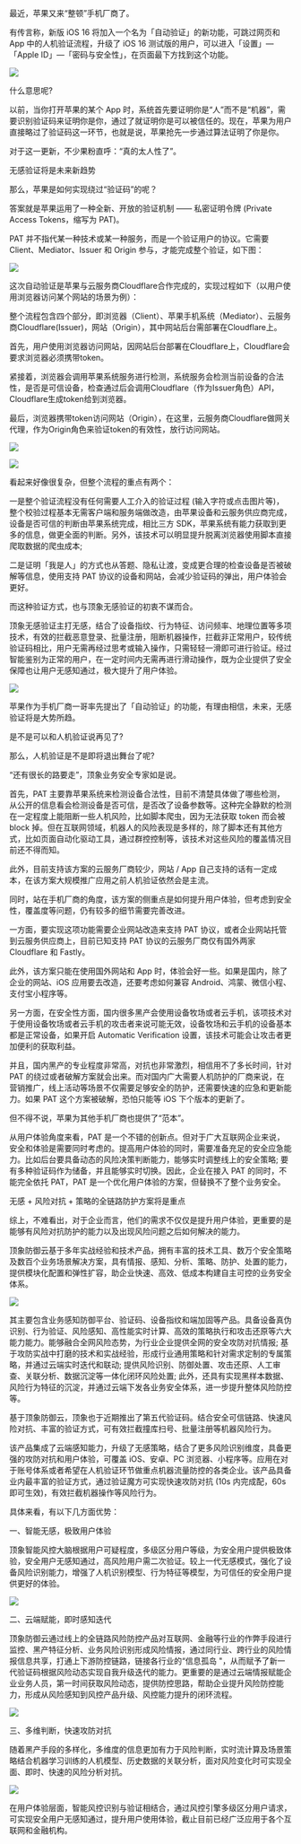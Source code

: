 最近，苹果又来“整顿”手机厂商了。

有传言称，新版 iOS 16 将加入一个名为「自动验证」的新功能，可跳过网页和 App 中的人机验证流程，升级了 iOS 16 测试版的用户，可以进入「设置」—「Apple ID」—「密码与安全性」，在页面最下方找到这个功能。

![](https://p3-juejin.byteimg.com/tos-cn-i-k3u1fbpfcp/8cdaa43e0b354971aebac0ba1293964b~tplv-k3u1fbpfcp-zoom-1.image)

什么意思呢?

以前，当你打开苹果的某个 App 时，系统首先要证明你是“人”而不是“机器”，需要识别验证码来证明你是你，通过了就证明你是可以被信任的。现在，苹果为用户直接略过了验证码这一环节，也就是说，苹果抢先一步通过算法证明了你是你。

对于这一更新，不少果粉直呼：“真的太人性了”。

无感验证将是未来新趋势

那么，苹果是如何实现绕过“验证码”的呢？

答案就是苹果运用了一种全新、开放的验证机制 —— 私密证明令牌 (Private Access Tokens，缩写为 PAT)。

PAT 并不指代某一种技术或某一种服务，而是一个验证用户的协议。它需要 Client、Mediator、Issuer 和 Origin 参与，才能完成整个验证，如下图：

![](https://p3-juejin.byteimg.com/tos-cn-i-k3u1fbpfcp/be18c5ac8834485aac57df859610fdee~tplv-k3u1fbpfcp-zoom-1.image)

这次自动验证是苹果与云服务商Cloudflare合作完成的，实现过程如下（以用户使用浏览器访问某个网站的场景为例）：

整个流程包含四个部分，即浏览器（Client）、苹果手机系统（Mediator）、云服务商Cloudflare(Issuer)，网站（Origin），其中网站后台需部署在Cloudflare上。

首先，用户使用浏览器访问网站，因网站后台部署在Cloudflare上，Cloudflare会要求浏览器必须携带token。

紧接着，浏览器会调用苹果系统服务进行检测，系统服务会检测当前设备的合法性，是否是可信设备，检查通过后会调用Cloudflare（作为Issuer角色）API，Cloudflare生成token给到浏览器。

最后，浏览器携带token访问网站（Origin），在这里，云服务商Cloudflare做网关代理，作为Origin角色来验证token的有效性，放行访问网站。

![](https://p3-juejin.byteimg.com/tos-cn-i-k3u1fbpfcp/ae565eeb7b2149818a47d57b74d6a7be~tplv-k3u1fbpfcp-zoom-1.image)

![](https://p3-juejin.byteimg.com/tos-cn-i-k3u1fbpfcp/83f6ee28d1f54d44b32a8a09eabc87a2~tplv-k3u1fbpfcp-zoom-1.image)

看起来好像很复杂，但整个流程的重点有两个：

一是整个验证流程没有任何需要人工介入的验证过程 (输入字符或点击图片等)，整个校验过程基本无需客户端和服务端做改造，由苹果设备和云服务供应商完成，设备是否可信的判断由苹果系统完成，相比三方 SDK，苹果系统有能力获取到更多的信息，做更全面的判断。另外，该技术可以明显提升脱离浏览器使用脚本直接爬取数据的爬虫成本;

二是证明「我是人」的方式也从答题、隐私让渡，变成更合理的检查设备是否被破解等信息，使用支持 PAT 协议的设备和网站，会减少验证码的弹出，用户体验会更好。

而这种验证方式，也与顶象无感验证的初衷不谋而合。

顶象无感验证主打无感，结合了设备指纹、行为特征、访问频率、地理位置等多项技术，有效的拦截恶意登录、批量注册，阻断机器操作，拦截非正常用户，较传统验证码相比，用户无需再经过思考或输入操作，只需轻轻一滑即可进行验证。经过智能鉴别为正常的用户，在一定时间内无需再进行滑动操作，既为企业提供了安全保障也让用户无感知通过，极大提升了用户体验。

![](https://p3-juejin.byteimg.com/tos-cn-i-k3u1fbpfcp/00b760024561454f8230a9541bf0f967~tplv-k3u1fbpfcp-zoom-1.image)

苹果作为手机厂商一哥率先提出了「自动验证」的功能，有理由相信，未来，无感验证将是大势所趋。

是不是可以和人机验证说再见了?

那么，人机验证是不是即将退出舞台了呢?

“还有很长的路要走”，顶象业务安全专家如是说。  

首先，PAT 主要靠苹果系统来检测设备合法性，目前不清楚具体做了哪些检测，从公开的信息看会检测设备是否可信，是否改了设备参数等。这种完全静默的检测在一定程度上能阻断一些人机风险，比如脚本爬虫，因为无法获取 token 而会被 block 掉。但在互联网领域，机器人的风险表现是多样的，除了脚本还有其他方式，比如页面自动化驱动工具，通过群控控制等，该技术对这些风险的覆盖情况目前还不得而知。

此外，目前支持该方案的云服务厂商较少，网站 / App 自己支持的话有一定成本，在该方案大规模推广应用之前人机验证依然会是主流。

同时，站在手机厂商的角度，该方案的侧重点是如何提升用户体验，但考虑到安全性，覆盖度等问题，仍有较多的细节需要完善改进。

一方面，要实现这项功能需要企业网站改造来支持 PAT 协议，或者企业网站托管到云服务供应商上，目前已知支持 PAT 协议的云服务厂商仅有国外两家 Cloudflare 和 Fastly。

此外，该方案只能在使用国外网站和 App 时，体验会好一些。如果是国内，除了企业的网站、iOS 应用要去改造，还要考虑如何兼容 Android、鸿蒙、微信小程、支付宝小程序等。

另一方面，在安全性方面，国内很多黑产会使用设备牧场或者云手机，该项技术对于使用设备牧场或者云手机的攻击者来说可能无效，设备牧场和云手机的设备基本都是正常设备，如果开启 Automatic Verification 设置，该技术可能会让攻击者更加便利的获取利益。

并且，国内黑产的专业程度非常高，对抗也非常激烈，相信用不了多长时间，针对 PAT 的绕过或者破解方案就会出来。而对国内广大需要人机防护的厂商来说，在营销推广，线上活动等场景不仅需要足够安全的防护，还需要快速的应急和更新能力。如果 PAT 这个方案被破解，恐怕只能等 iOS 下个版本的更新了。

但不得不说，苹果为其他手机厂商也提供了“范本”。

从用户体验角度来看，PAT 是一个不错的创新点。但对于广大互联网企业来说，安全和体验是需要同时考虑的。提高用户体验的同时，需要准备充足的安全应急能力。比如后台要具备动态的风险决策判断能力，能够实时调整线上的安全策略; 要有多种验证码作为储备，并且能够实时切换。因此，企业在接入 PAT 的同时，不能完全依托 PAT，PAT 是一个优化用户体验的方案，但替换不了整个业务安全。

无感 + 风险对抗 + 策略的全链路防护方案将是重点

综上，不难看出，对于企业而言，他们的需求不仅仅是提升用户体验，更重要的是能够有风险对抗防护的能力以及出现风险问题之后如何解决的能力。

顶象防御云基于多年实战经验和技术产品，拥有丰富的技术工具、数万个安全策略及数百个业务场景解决方案，具有情报、感知、分析、策略、防护、处置的能力，提供模块化配置和弹性扩容，助企业快速、高效、低成本构建自主可控的业务安全体系。

![](https://p3-juejin.byteimg.com/tos-cn-i-k3u1fbpfcp/780ce8a46f8843bc88077c56ac43c43f~tplv-k3u1fbpfcp-zoom-1.image)

其主要包含业务感知防御平台、验证码、设备指纹和端加固等产品。具备设备真伪识别、行为验证、风险感知、高性能实时计算、高效的策略执行和攻击还原等六大能力能力。能够融合全网风险态势，为行业企业提供全网的安全攻防对抗情报; 基于攻防实战中打磨的技术和实战经验，形成行业通用策略和针对需求定制的专属策略，并通过云端实时迭代和联动; 提供风险识别、防御处置、攻击还原、人工审查、关联分析、数据沉淀等一体化闭环风险处置; 此外，还具有实现黑样本数据、风险行为特征的沉淀，并通过云端下发各业务安全体系，进一步提升整体风险防控等。

基于顶象防御云，顶象也于近期推出了第五代验证码。结合安全可信链路、快速风险对抗、丰富的验证方式，可有效拦截撞库扫号、批量注册等机器风险行为。

该产品集成了云端感知能力，升级了无感策略，结合了更多风险识别维度，具备更强的攻防对抗和用户体验，可覆盖 iOS、安卓、PC 浏览器、小程序等。应用在对于账号体系或者希望在人机验证环节做重点机器流量防控的各类企业。该产品具备业内最丰富的验证方式，通过验证魔方可实现快速攻防对抗 (10s 内完成配，60s 即可生效)，有效拦截机器操作等风险行为。

具体来看，有以下几方面优势：

一、智能无感，极致用户体验

顶象智能风控大脑根据用户可疑程度，多级区分用户等级，为安全用户提供极致体验，安全用户无感知通过，高风险用户需二次验证。较上一代无感模式，强化了设备风险识别能力，增强了人机识别模型、行为特征等模型，为可信任的安全用户提供更好的体验。

![](https://p3-juejin.byteimg.com/tos-cn-i-k3u1fbpfcp/3cd1baf39f5a431188708bd1b406aa32~tplv-k3u1fbpfcp-zoom-1.image)

二、云端赋能，即时感知迭代

顶象防御云通过线上的全链路风险防控产品对互联网、金融等行业的作弊手段进行监控、黑产特征分析、业务风险识别形成风险情报，通过同行业、跨行业的风险情报信息共享，打通上下游防控链路，链接各行业的“信息孤岛 "，从而赋予了新一代验证码根据风险动态实现自我升级迭代的能力。更重要的是通过云端情报赋能企业业务人员，第一时间获取风险动态，提供防控思路，帮助企业提升风险防控能力，形成从风险感知到风控产品升级、风控能力提升的闭环流程。

![](https://p3-juejin.byteimg.com/tos-cn-i-k3u1fbpfcp/2e506fede0ff42e48fc1ba05b320cef9~tplv-k3u1fbpfcp-zoom-1.image)

三、多维判断，快速攻防对抗

随着黑产手段的多样化，多维度的信息更加有力于风险判断，实时流计算及场景策略结合机器学习训练的人机模型、历史数据的关联分析，面对风险变化时可实现全面、即时、快速的风险分析对抗。

![](https://p3-juejin.byteimg.com/tos-cn-i-k3u1fbpfcp/5a25a9a67ea640129564c2c53165f97f~tplv-k3u1fbpfcp-zoom-1.image)

在用户体验层面，智能风控识别与验证相结合，通过风控引擎多级区分用户请求，可实现安全用户无感知通过，提升用户使用体验，截止目前已经广泛应用于各个互联网和金融机构。